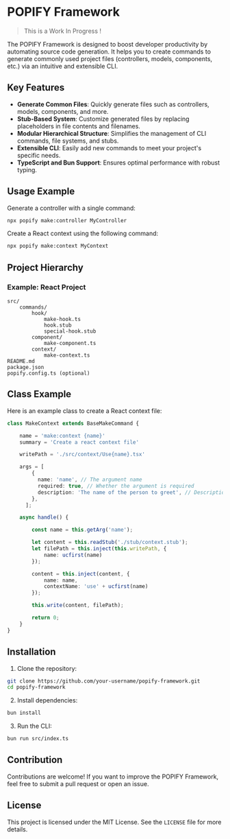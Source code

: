 # POPIFY Framework

> This is a Work In Progress ! 

The POPIFY Framework is designed to boost developer productivity by automating source code generation. It helps you to create commands to generate commonly used project files (controllers, models, components, etc.) via an intuitive and extensible CLI.

## Key Features

- **Generate Common Files**: Quickly generate files such as controllers, models, components, and more.
- **Stub-Based System**: Customize generated files by replacing placeholders in file contents and filenames.
- **Modular Hierarchical Structure**: Simplifies the management of CLI commands, file systems, and stubs.
- **Extensible CLI**: Easily add new commands to meet your project's specific needs.
- **TypeScript and Bun Support**: Ensures optimal performance with robust typing.

## Usage Example

Generate a controller with a single command:

```bash
npx popify make:controller MyController
```

Create a React context using the following command:

```bash
npx popify make:context MyContext
```

## Project Hierarchy

### Example: React Project

```plaintext
src/
    commands/
        hook/
            make-hook.ts
            hook.stub
            special-hook.stub
        component/
            make-component.ts
        context/
            make-context.ts
README.md
package.json
popify.config.ts (optional)
```

## Class Example

Here is an example class to create a React context file:

```typescript
class MakeContext extends BaseMakeCommand {

    name = 'make:context {name}'
    summary = 'Create a react context file'

    writePath = './src/context/Use{name}.tsx'

    args = [
        {
          name: 'name', // The argument name
          required: true, // Whether the argument is required
          description: 'The name of the person to greet', // Description for help
        },
      ];

    async handle() {

        const name = this.getArg('name');

        let content = this.readStub('./stub/context.stub');
        let filePath = this.inject(this.writePath, {
            name: ucfirst(name)
        });

        content = this.inject(content, {
            name: name,
            contextName: 'use' + ucfirst(name)
        });

        this.write(content, filePath);

        return 0;
    }
}
```

## Installation

1. Clone the repository:

```bash
git clone https://github.com/your-username/popify-framework.git
cd popify-framework
```

2. Install dependencies:

```bash
bun install
```

3. Run the CLI:

```bash
bun run src/index.ts
```

## Contribution

Contributions are welcome! If you want to improve the POPIFY Framework, feel free to submit a pull request or open an issue.

## License

This project is licensed under the MIT License. See the `LICENSE` file for more details.
